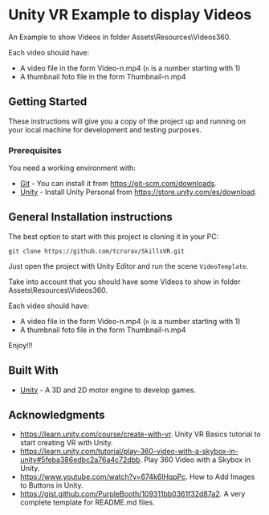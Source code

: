 # Unity VR Example to display Videos

An Example to show Videos in folder Assets\Resources\Videos360.

Each video should have:
* A video file in the form Video-n.mp4 (`n` is a number starting with 1)
* A thumbnail foto file in the form Thumbnail-n.mp4

## Getting Started

These instructions will give you a copy of the project up and running on your local machine for development and testing purposes.

### Prerequisites

You need a working environment with:
* [Git](https://git-scm.com) - You can install it from https://git-scm.com/downloads.
* [Unity](https://store.unity.com/es/download) - Install Unity Personal from https://store.unity.com/es/download.

## General Installation instructions

The best option to start with this project is cloning it in your PC:

```
git clone https://github.com/tcrurav/SkillsVR.git
```

Just open the project with Unity Editor and run the scene `VideoTemplate`.

Take into account that you should have some Videos to show in folder Assets\Resources\Videos360.

Each video should have:
* A video file in the form Video-n.mp4 (`n` is a number starting with 1)
* A thumbnail foto file in the form Thumbnail-n.mp4

Enjoy!!!

## Built With

* [Unity](https://unity.com/es) - A 3D and 2D motor engine to develop games.

## Acknowledgments

* https://learn.unity.com/course/create-with-vr. Unity VR Basics tutorial to start creating VR with Unity.
* https://learn.unity.com/tutorial/play-360-video-with-a-skybox-in-unity#5feba386edbc2a76a4c72dbb. Play 360 Video with a Skybox in Unity.
* https://www.youtube.com/watch?v=674k6lHqpPc. How to Add Images to Buttons in Unity.
* https://gist.github.com/PurpleBooth/109311bb0361f32d87a2. A very complete template for README.md files.
